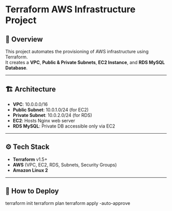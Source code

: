 # Terraform AWS Infrastructure Project

## 🧭 Overview
This project automates the provisioning of AWS infrastructure using Terraform.  
It creates a **VPC**, **Public & Private Subnets**, **EC2 Instance**, and **RDS MySQL Database**.

---

## 🏗️ Architecture

- **VPC**: 10.0.0.0/16
- **Public Subnet**: 10.0.1.0/24 (for EC2)
- **Private Subnet**: 10.0.2.0/24 (for RDS)
- **EC2**: Hosts Nginx web server
- **RDS MySQL**: Private DB accessible only via EC2

---

## ⚙️ Tech Stack
- **Terraform** v1.5+
- **AWS** (VPC, EC2, RDS, Subnets, Security Groups)
- **Amazon Linux 2**

---

## 🚀 How to Deploy


terraform init
terraform plan
terraform apply -auto-approve
